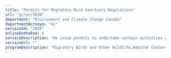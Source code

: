 ```yaml
---
title: "Permits for Migratory Bird Sanctuary Regulations"
url: "gc/ec/2038"
department: "Environment and Climate Change Canada"
departmentAcronym: "ec"
serviceId: "2038"
onlineEndtoEnd: 0
serviceDescription: "We issue permits to undertake certain activities within a Migratory Bird Sanctuary (MBS) under the Migratory Bird Sanctuary Regulations (MBSR) each year."
serviceUrl: ""
programDescription: "Migratory Birds and Other Wildlife,Habitat Conservation and Protection"
---
```

